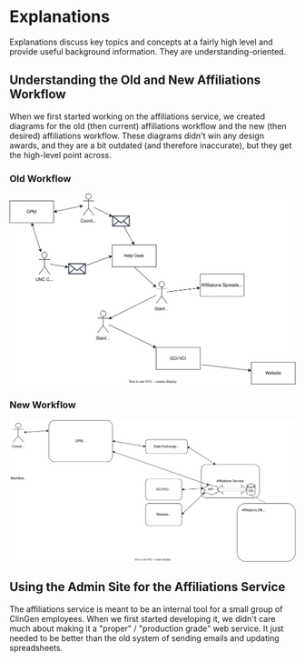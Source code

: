 # Explanations

Explanations discuss key topics and concepts at a fairly high level and
provide useful background information. They are understanding-oriented.

## Understanding the Old and New Affiliations Workflow

When we first started working on the affiliations service, we created
diagrams for the old (then current) affiliations workflow and the 
new (then desired) affiliations workflow. These diagrams didn't win any
design awards, and they are a bit outdated (and therefore inaccurate), 
but they get the high-level point across.

### Old Workflow

![old workflow](./diagrams/current-affiliations-workflow.svg)

### New Workflow

![new workflow](./diagrams/desired-affiliations-workflow.svg)

## Using the Admin Site for the Affiliations Service

The affiliations service is meant to be an internal tool for a small 
group of ClinGen employees. When we first started developing it, we 
didn't care much about making it a "proper" / "production grade" web 
service. It just needed to be better than the old system of 
sending emails and updating spreadsheets.
